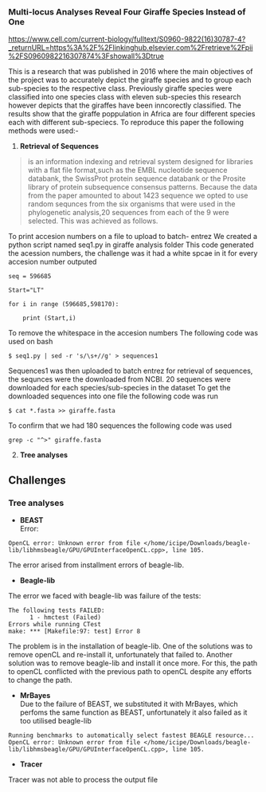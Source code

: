 ### Multi-locus Analyses Reveal Four Giraffe Species Instead of One
https://www.cell.com/current-biology/fulltext/S0960-9822(16)30787-4?_returnURL=https%3A%2F%2Flinkinghub.elsevier.com%2Fretrieve%2Fpii%2FS0960982216307874%3Fshowall%3Dtrue

This is a research that was published in 2016 where the main objectives of the project was to accurately depict the giraffe species and to group each sub-species to the respective class.
Previously giraffe species were classified into one species class with eleven sub-species this research however depicts that the giraffes have been inncorectly classified. The results show that the giraffe poppulation in Africa are four different species each with different sub-speciecs.
To reproduce this paper the following methods were used:-


1. **Retrieval of Sequences**

>is an information indexing and retrieval system designed for libraries with a flat file format,such as the EMBL nucleotide sequence databank, the SwissProt protein sequence databank or the Prosite library of protein subsequence consensus patterns.
Because the data from the paper amounted to about 1423 sequence we opted to use random sequnces from the six organisms that were used in the phylogenetic 
analysis,20 sequences from each of the 9 were selected. This was achieved as follows.

 To print accesion numbers on a file to upload to batch- entrez
We created a python script named seq1.py in giraffe analysis folder 
This code generated the acession numbers, the challenge was it had a white spcae in it for every accesion number outputed 
```
seq = 596685

Start="LT"

for i in range (596685,598170):

    print (Start,i)
```

To remove the whitespace in the accesion numbers 
The following code was used on bash
```
$ seq1.py | sed -r 's/\s+//g' > sequences1 
```
Sequences1 was then uploaded to batch entrez for retrieval of sequences, the sequnces were the downloaded from NCBI.
20 sequences were downloaded for each species/sub-species in the dataset
To get the downloaded sequences into one file the following code was run
```
$ cat *.fasta >> giraffe.fasta
```
To confirm that we had 180 sequences the following code was used
```
grep -c "^>" giraffe.fasta
```

2. **Tree analyses**



## **Challenges**  

### Tree analyses  
* **BEAST**  
Error:
```  
OpenCL error: Unknown error from file </home/icipe/Downloads/beagle-lib/libhmsbeagle/GPU/GPUInterfaceOpenCL.cpp>, line 105.
```  
The error arised from installment errors of beagle-lib.

* **Beagle-lib**  

The error we faced with beagle-lib was failure of the tests:
```  
The following tests FAILED:
	  1 - hmctest (Failed)
Errors while running CTest
make: *** [Makefile:97: test] Error 8
``` 
The problem is in the installation of beagle-lib. One of the solutions was to remove openCL and re-install it, unfortunately that failed to. Another solution was to remove beagle-lib and install it once more. For this, the path to openCL conflicted with the previous path to openCL despite any efforts to change the path.  

* **MrBayes**  
Due to the failure of BEAST, we substituted it with MrBayes, which perfoms the same function as BEAST, unfortunately it also failed as it too utilised beagle-lib  
```  
Running benchmarks to automatically select fastest BEAGLE resource... 
OpenCL error: Unknown error from file </home/icipe/Downloads/beagle-lib/libhmsbeagle/GPU/GPUInterfaceOpenCL.cpp>, line 105.
```  
* **Tracer**  

Tracer was not able to process the output file 


